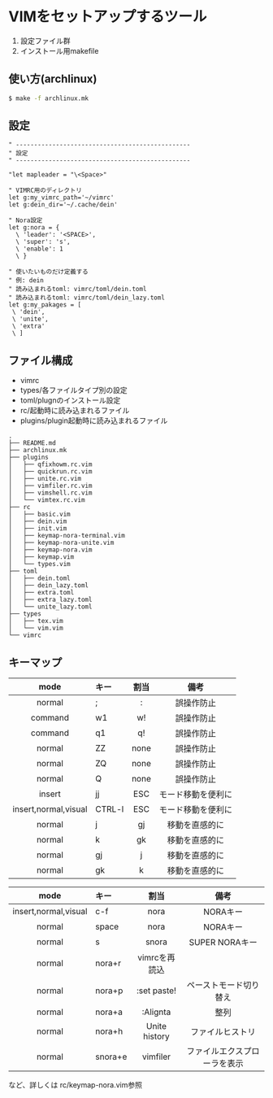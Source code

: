 # VIMをセットアップするツール

1. 設定ファイル群
2. インストール用makefile

## 使い方(archlinux)

```sh
$ make -f archlinux.mk
```

## 設定
```vim
" ------------------------------------------------
" 設定
" ------------------------------------------------

"let mapleader = "\<Space>"

" VIMRC用のディレクトリ
let g:my_vimrc_path='~/vimrc'
let g:dein_dir='~/.cache/dein'

" Nora設定
let g:nora = {
  \ 'leader': '<SPACE>',
  \ 'super': 's',
  \ 'enable': 1
  \ }

" 使いたいものだけ定義する
" 例: dein
" 読み込まれるtoml: vimrc/toml/dein.toml
" 読み込まれるtoml: vimrc/toml/dein_lazy.toml
let g:my_pakages = [
 \ 'dein', 
 \ 'unite',
 \ 'extra'
 \ ]

```
## ファイル構成

* vimrc
* types/各ファイルタイプ別の設定
* toml/plugnのインストール設定
* rc/起動時に読み込まれるファイル
* plugins/plugin起動時に読み込まれるファイル

```
.
├── README.md
├── archlinux.mk
├── plugins
│   ├── qfixhowm.rc.vim
│   ├── quickrun.rc.vim
│   ├── unite.rc.vim
│   ├── vimfiler.rc.vim
│   ├── vimshell.rc.vim
│   └── vimtex.rc.vim
├── rc
│   ├── basic.vim
│   ├── dein.vim
│   ├── init.vim
│   ├── keymap-nora-terminal.vim
│   ├── keymap-nora-unite.vim
│   ├── keymap-nora.vim
│   ├── keymap.vim
│   └── types.vim
├── toml
│   ├── dein.toml
│   ├── dein_lazy.toml
│   ├── extra.toml
│   ├── extra_lazy.toml
│   └── unite_lazy.toml
├── types
│   ├── tex.vim
│   └── vim.vim
└── vimrc
```

## キーマップ

|mode|キー|割当|備考|
|:--:|:--|:--:|:--:|
|normal|;|:|誤操作防止|
|command|w1|w!|誤操作防止|
|command|q1|q!|誤操作防止|
|normal|ZZ|none|誤操作防止|
|normal|ZQ|none|誤操作防止|
|normal|Q|none|誤操作防止|
|insert|jj|ESC|モード移動を便利に|
|insert,normal,visual|CTRL-l|ESC|モード移動を便利に|
|normal|j|gj|移動を直感的に|
|normal|k|gk|移動を直感的に|
|normal|gj|j|移動を直感的に|
|normal|gk|k|移動を直感的に|

|mode|キー|割当|備考|
|:--:|:--|:--:|:--:|
|insert,normal,visual|c-f|nora|NORAキー|
|normal|space|nora|NORAキー|
|normal|s|snora|SUPER NORAキー|
|normal|nora+r|vimrcを再読込||
|normal|nora+p|:set paste!|ペーストモード切り替え|
|normal|nora+a|:Alignta|整列|
|normal|nora+h|Unite history|ファイルヒストリ|
|normal|snora+e|vimfiler|ファイルエクスプローラを表示|

など、詳しくは rc/keymap-nora.vim参照
